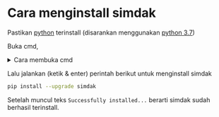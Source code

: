 # Cara menginstall simdak

Pastikan [python](https://www.python.org/) terinstall (disarankan menggunakan [python 3.7](https://www.python.org/downloads/release/python-379/))

Buka cmd,

<details> 
  <summary>Cara membuka cmd</summary>
   Buka folder (tempat menyimpan data)
   Ketik cmd di bar alamat
   ![bar alamat][img/open-cmd.jpg]
   Enter
</details>

Lalu jalankan (ketik & enter) perintah berikut untuk menginstall simdak

```bash
pip install --upgrade simdak
```

Setelah muncul teks `Successfully installed...` berarti simdak sudah berhasil terinstall.
